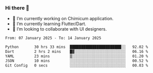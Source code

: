 ### Hi there 👋

<!--
**devcat37/devcat37** is a ✨ _special_ ✨ repository because its `README.md` (this file) appears on your GitHub profile.-->


- 🔭 I’m currently working on Chimicum application.
- 🌱 I’m currently learning Flutter/Dart.
- 👯 I’m looking to collaborate with UI designers.
<!-- - 🤔 I’m looking for help with ... -->

<!--START_SECTION:waka-->

```txt
From: 07 January 2025 - To: 14 January 2025

Python       30 hrs 33 mins  ███████████████████████░░   92.02 %
Dart         2 hrs 2 mins    █▓░░░░░░░░░░░░░░░░░░░░░░░   06.16 %
YAML         23 mins         ▒░░░░░░░░░░░░░░░░░░░░░░░░   01.20 %
JSON         10 mins         ░░░░░░░░░░░░░░░░░░░░░░░░░   00.52 %
Git Config   0 secs          ░░░░░░░░░░░░░░░░░░░░░░░░░   00.03 %
```

<!--END_SECTION:waka-->
